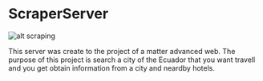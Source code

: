# ScraperServer
![alt scraping](https://files.realpython.com/media/Build-a-Web-Scraper-With-Requests-and-Beautiful-Soup_Watermarked.37918fb3906c.jpg)

This server was create to the project of a matter advanced web. The purpose of this project is search a city of the Ecuador that you want travell and you get obtain information from a city and neardby hotels.
